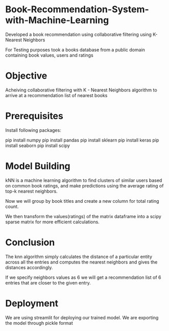 # Book-Recommendation-System-with-Machine-Learning

Developed a book recommendation using collaborative filtering using K-Nearest Neighbors

For Testing purposes took a books database from a public domain containing book values, users and ratings

# Objective

Acheiving collaborative filtering with K - Nearest Neighbors algorithm to arrive at a recommendation list of nearest books

# Prerequisites

Install following packages:

pip install numpy 
pip install pandas 
pip install sklearn
pip install keras 
pip install seaborn
pip install scipy

# Model Building

kNN is a machine learning algorithm to find clusters of similar users based on common book ratings, and make predictions using the average rating of top-k nearest neighbors.

Now we will group by book titles and create a new column for total rating count.

We then transform the values(ratings) of the matrix dataframe into a scipy sparse matrix for more efficient calculations.

# Conclusion

The knn algorithm simply calculates the distance of a particular entity across all the entries and computes the nearest neighbors and gives the distances accordingly.

If we specify neighbors values as 6 we will get a recommendation list of 6 entries that are closer to the given entry.

# Deployment

We are using streamlit for deploying our trained model. We are exporting the model through pickle format
